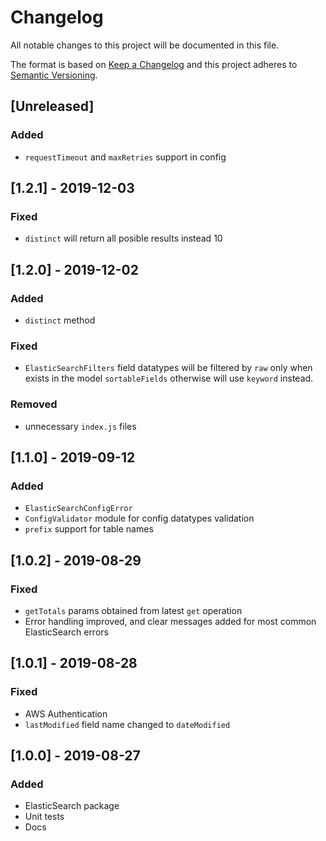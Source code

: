 # Changelog

All notable changes to this project will be documented in this file.

The format is based on [Keep a Changelog](http://keepachangelog.com/en/1.0.0/)
and this project adheres to [Semantic Versioning](http://semver.org/spec/v2.0.0.html).

## [Unreleased]
### Added
- `requestTimeout` and `maxRetries` support in config

## [1.2.1] - 2019-12-03
### Fixed
- `distinct` will return all posible results instead 10

## [1.2.0] - 2019-12-02
### Added
- `distinct` method

### Fixed
- `ElasticSearchFilters` field datatypes will be filtered by `raw` only when exists in the model `sortableFields` otherwise will use `keyword` instead.

### Removed
- unnecessary `index.js` files

## [1.1.0] - 2019-09-12
### Added
- `ElasticSearchConfigError`
- `ConfigValidator` module for config datatypes validation
- `prefix` support for table names

## [1.0.2] - 2019-08-29
### Fixed
- `getTotals` params obtained from latest `get` operation
- Error handling improved, and clear messages added for most common ElasticSearch errors

## [1.0.1] - 2019-08-28
### Fixed
- AWS Authentication
- `lastModified` field name changed to `dateModified`

## [1.0.0] - 2019-08-27
### Added
- ElasticSearch package
- Unit tests
- Docs